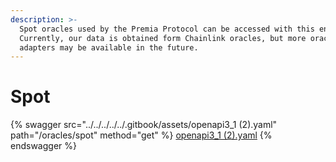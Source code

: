 ```yaml
---
description: >-
  Spot oracles used by the Premia Protocol can be accessed with this endpoint. 
  Currently, our data is obtained form Chainlink oracles, but more oracle
  adapters may be available in the future.
---
```


# Spot

{% swagger src="../../../../../.gitbook/assets/openapi3_1 (2).yaml" path="/oracles/spot" method="get" %}
[openapi3_1 (2).yaml](<../../../../../.gitbook/assets/openapi3_1 (2).yaml>)
{% endswagger %}
